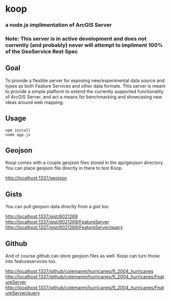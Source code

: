 # koop
### a node.js implimentation of ArcGIS Server

### Note: This server is in active development and does not currently (and probably) never will attempt to impliment 100% of the GeoService Rest Spec

## Goal 

To provide a flexible server for exposing new/experimental data source and types as both Feature Services and other data formats. This server is meant to provide a simple platform to extend the currently supported functionality of ArcGIS Server, and act a means for benchmarking and showcasing new ideas around web mapping.

## Usage 

    npm install
    node app.js 

## Geojson 

  Koop comes with a couple geojson files stored in the api/geojson directory. You can place geojson file directly in there to test Koop.  

  [http://localhost:1337/geojson](http://localhost:1337/geojson)

## Gists 

You can pull geojson data directly from a gist too.

  [http://localhost:1337/gist/6021269](http://localhost:1337/gist/6021269)
  [http://localhost:1337/gist/6021269/FeatureServer](http://localhost:1337/gist/6021269/FeatureServer)
  [http://localhost:1337/gist/6021269/FeatureServer/query](http://localhost:1337/gist/6021269/FeatureServer/query)

## Github 

And of course github can store geojson files as well. Koop can turn those into featureservices too. 

  [http://localhost:1337/github/colemanm/hurricanes/fl_2004_hurricanes](http://localhost:1337/github/colemanm/hurricanes/fl_2004_hurricanes)
  [http://localhost:1337/github/colemanm/hurricanes/fl_2004_hurricanes/FeatureServer](http://localhost:1337/github/colemanm/hurricanes/fl_2004_hurricanes/FeatureServer/query)
  [http://localhost:1337/github/colemanm/hurricanes/fl_2004_hurricanes/FeatureServer/query](http://localhost:1337/github/colemanm/hurricanes/fl_2004_hurricanes/FeatureServer/query)
